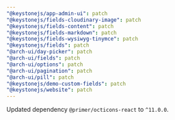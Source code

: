 ```yaml
---
"@keystonejs/app-admin-ui": patch
"@keystonejs/fields-cloudinary-image": patch
"@keystonejs/fields-content": patch
"@keystonejs/fields-markdown": patch
"@keystonejs/fields-wysiwyg-tinymce": patch
"@keystonejs/fields": patch
"@arch-ui/day-picker": patch
"@arch-ui/fields": patch
"@arch-ui/options": patch
"@arch-ui/pagination": patch
"@arch-ui/pill": patch
"@keystonejs/demo-custom-fields": patch
"@keystonejs/website": patch
---
```


Updated dependency `@primer/octicons-react` to `^11.0.0`.

